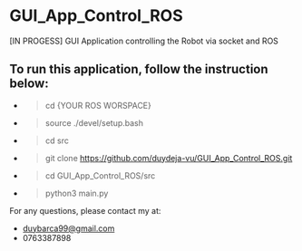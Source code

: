 # GUI_App_Control_ROS

[IN PROGESS]
GUI Application controlling the Robot via socket and ROS

## To run this application, follow the instruction below:
- > cd  {YOUR ROS WORSPACE}

- > source ./devel/setup.bash

- > cd src

- > git clone https://github.com/duydeja-vu/GUI_App_Control_ROS.git

- > cd GUI_App_Control_ROS/src

- > python3 main.py


For any questions, please contact my at:
- duybarca99@gmail.com
- 0763387898




